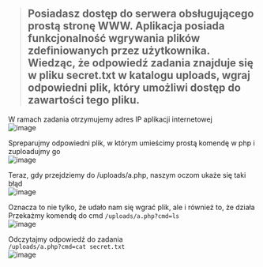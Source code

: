 > ##  Posiadasz dostęp do serwera obsługującego prostą stronę WWW. Aplikacja posiada funkcjonalność wgrywania plików zdefiniowanych przez użytkownika. Wiedząc, że odpowiedź zadania znajduje się w pliku secret.txt w katalogu uploads, wgraj odpowiedni plik, który umożliwi dostęp do zawartości tego pliku.

W ramach zadania otrzymujemy adres IP aplikacji internetowej  
![image](https://github.com/s24306/Cyberskiller/assets/91730770/49618fbc-cce2-4c75-9846-bbee426ae687)  

Spreparujmy odpowiedni plik, w którym umieścimy prostą komendę w php i zuploadujmy go  
![image](https://github.com/s24306/Cyberskiller/assets/91730770/56213ee8-d7ee-4af6-8b7f-445254513900)

Teraz, gdy przejdziemy do /uploads/a.php, naszym oczom ukaże się taki błąd  
![image](https://github.com/s24306/Cyberskiller/assets/91730770/ac472f3d-317f-4bb3-a639-ef4dc0b36d46)  

Oznacza to nie tylko, że udało nam się wgrać plik, ale i również to, że działa  
Przekażmy komendę do cmd `/uploads/a.php?cmd=ls`  
![image](https://github.com/s24306/Cyberskiller/assets/91730770/d3eb54a0-e9e3-4b0c-905f-b63da2634b99)  

Odczytajmy odpowiedź do zadania  
`/uploads/a.php?cmd=cat secret.txt`  
![image](https://github.com/s24306/Cyberskiller/assets/91730770/e97f9ed7-db2b-4220-868a-07af20dcf76d)
